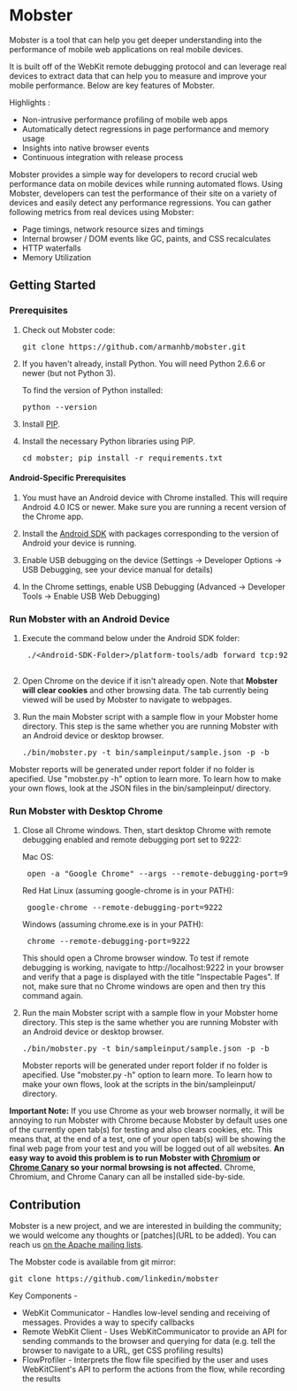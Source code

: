 # Mobster #

Mobster is a tool that can help you get deeper understanding into the performance of mobile web applications on real mobile devices.

It is built off of the WebKit remote debugging protocol and can leverage real devices to extract data that can help you to measure and improve your mobile performance. Below are key features of Mobster.

Highlights : 

 * Non-intrusive performance profiling of mobile web apps
 * Automatically detect regressions in page performance and memory usage
 * Insights into native browser events
 * Continuous integration with release process 

Mobster provides a simple way for developers to record crucial web performance data on mobile devices while running automated flows. Using Mobster, developers can test the performance of their site on a variety of devices and easily detect any performance regressions. You can gather following metrics from real devices using Mobster:

 * Page timings, network resource sizes and timings
 * Internal browser / DOM events like GC, paints, and CSS recalculates
 * HTTP waterfalls
 * Memory Utilization 

## Getting Started ##

### Prerequisites ###

1. Check out Mobster code:

    <pre>git clone https://github.com/armanhb/mobster.git</pre>

2. If you haven't already, install Python. You will need Python 2.6.6 or newer (but not Python 3). 

    To find the version of Python installed: 
    <pre>python --version</pre>

3. Install [PIP](http://www.pip-installer.org/en/latest/installing.html).

4. Install the necessary Python libraries using PIP.

    <pre>cd mobster; pip install -r requirements.txt</pre>


#### Android-Specific Prerequisites ####
1. You must have an Android device with Chrome installed. This will require Android 4.0 ICS or newer. Make sure you are running a recent version of the Chrome app.

2. Install the [Android SDK](http://developer.android.com/sdk/index.html#download) with packages corresponding to the version of Android your device is running.

3. Enable USB debugging on the device (Settings -> Developer Options -> USB Debugging, see your device manual for details)

4. In the Chrome settings, enable USB Debugging (Advanced -> Developer Tools -> Enable USB Web Debugging)

### Run Mobster with an Android Device ###

1. Execute the command below under the Android SDK folder:

    <pre>
    ./&lt;Android-SDK-Folder&gt;/platform-tools/adb forward tcp:9222 localabstract:chrome_devtools_remote
    </pre>

2. Open Chrome on the device if it isn't already open. Note that **Mobster will clear cookies** and other browsing data. The tab currently being viewed will be used by Mobster to navigate to webpages.

3. Run the main Mobster script with a sample flow in your Mobster home directory. This step is the same whether you are running Mobster with an Android device or desktop browser. 

    <pre>./bin/mobster.py -t bin/sampleinput/sample.json -p -b</pre>

Mobster reports will be generated under report folder if no folder is apecified. Use "mobster.py -h" option to learn more. To learn how to make your own flows, look at the JSON files in the bin/sampleinput/ directory.


### Run Mobster with Desktop Chrome ###

1. Close all Chrome windows. Then, start desktop Chrome with remote debugging enabled and remote debugging port set to 9222:

    Mac OS:
    <pre> open -a "Google Chrome" --args --remote-debugging-port=9222 --enable-memory-info</pre>

    Red Hat Linux (assuming google-chrome is in your PATH):
    <pre> google-chrome --remote-debugging-port=9222 </pre>

    Windows (assuming chrome.exe is in your PATH):
    <pre> chrome --remote-debugging-port=9222 </pre>

    This should open a Chrome browser window. To test if remote debugging is working, navigate to http://localhost:9222 in your browser and verify that a page is displayed with the title "Inspectable Pages". If not, make sure that no Chrome windows are open and then try this command again.

2. Run the main Mobster script with a sample flow in your Mobster home directory. This step is the same whether you are running Mobster with an Android device or desktop browser. 

    <pre>./bin/mobster.py -t bin/sampleinput/sample.json -p -b</pre>

    Mobster reports will be generated under report folder if no folder is apecified. Use "mobster.py -h" option to learn more. To learn how to make your own flows, look at the scripts in the bin/sampleinput/ directory.

**Important Note:**
If you use Chrome as your web browser normally, it will be annoying to run Mobster with Chrome because Mobster by default uses one of the currently open tab(s) for testing and also clears cookies, etc. This means that, at the end of a test, one of your open tab(s) will be showing the final web page from your test and you will be logged out of all websites. **An easy way to avoid this problem is to run Mobster with [Chromium](http://www.chromium.org/Home) or [Chrome Canary](https://www.google.com/intl/en/chrome/browser/canary.html) so your normal browsing is not affected.** Chrome, Chromium, and Chrome Canary can all be installed side-by-side.


## Contribution ##

Mobster is a new project, and we are interested in building the community; we would welcome any thoughts or [patches](URL to be added). You can reach us [on the Apache mailing lists](http://incubator.apache.org/mobster/contact.html).

The Mobster code is available from git mirror:
<pre>git clone https://github.com/linkedin/mobster</pre>

Key Components - 

 * WebKit Communicator - Handles low-level sending and receiving of messages. Provides a way to specify callbacks 
 * Remote WebKit Client - Uses WebKitCommunicator to provide an API for sending commands to the browser and querying for data (e.g. tell the browser to navigate to a URL, get CSS profiling results)
 * FlowProfiler - Interprets the flow file specified by the user and uses WebKitClient's API to perform the actions from the flow, while recording the results

